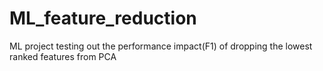 # ML_feature_reduction
ML project testing out the performance impact(F1) of dropping the lowest ranked features from PCA
